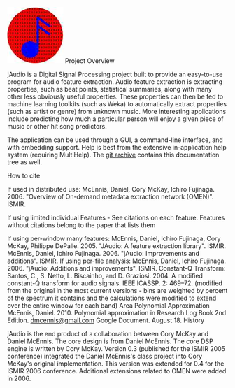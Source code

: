 <img src="jAudioLogo3-128.jpg" height="128" weight="128" alt="Graph-RAT Logo"/>
Project Overview

jAudio is a Digital Signal Processing project built to provide an easy-to-use program for audio feature extraction. Audio feature extraction is extracting properties, such as beat points, statistical summaries, along with many other less obviously useful properties. These properties can then be fed to machine learning toolkits (such as Weka) to automatically extract properties (such as artist or genre) from unknown music. More interesting applications include predicting how much a particular person will enjoy a given piece of music or other hit song predictors.

The application can be used through a GUI, a command-line interface, and with embedding support.  Help is best from the extensive in-application help system (requiring MultiHelp).  The [git archive](https://github.com/dmcennis/jAudioGIT/tree/master/extras/help/en_US) contains this documentation tree as well.

How to cite

If used in distributed use: McEnnis, Daniel, Cory McKay, Ichiro Fujinaga. 2006. "Overview of On-demand metadata extraction network (OMEN)". ISMIR.

If using limited individual Features - See citations on each feature. Features without citations belong to the paper that lists them

If using per-window many features:
McEnnis, Daniel, Ichiro Fujinaga, Cory McKay, Philippe DePalle. 2005. "JAudio: A feature extraction library". ISMIR.
McEnnis, Daniel, Ichiro Fujinaga. 2006. "jAudio: Improvements and additions". ISMIR.
If using per-file analysis: McEnnis, Daniel, Ichiro Fujinaga. 2006. "jAudio: Additions and improvements". ISMIR.
Constant-Q Transform: Santos, C., S. Netto, L. Biscainho, and D. Graziosi. 2004. A modified constant-Q transform for audio signals. IEEE ICASSP. 2: 469–72. (modified from the original in the most current versions - bins are weighted by percent of the spectrum it contains and the calculations were modified to extend over the entire window for each band)
Area Polynomial Approximation McEnnis, Daniel. 2010. Polynomial approximation in Research Log Book 2nd Edition. dmcennis@gmail.com Google Document. August 18.
History

jAudio is the end product of a collaboration between Cory McKay and Daniel McEnnis. The core design is from Daniel McEnnis. The core DSP engine is written by Cory McKay. Version 0.3 (published for the ISMIR 2005 conference) integrated the Daniel McEnnis's class project into Cory McKay's original implementation. This version was extended for 0.4 for the ISMIR 2006 conference. Additional extensions related to OMEN were added in 2006.
